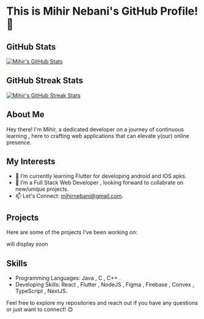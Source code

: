 # This is Mihir Nebani's GitHub Profile! 👋

## GitHub Stats

[![Mihir's GitHub Stats](https://github-readme-stats.vercel.app/api?username=mihir-n25&show_icons=true&theme=tokyonight)](https://github.com/anuraghazra/github-readme-stats)

## GitHub Streak Stats

[![Mihir's GitHub Streak Stats](https://github-readme-streak-stats.herokuapp.com/?user=mihir-n25&theme=cobalt)](https://github.com/DenverCoder1/github-readme-streak-stats)

## About Me

Hey there! I'm Mihir, a dedicated developer on a journey of continuous learning , here to crafting web applications that can elevate y(our) online presence.

## My Interests

- 🌱 I’m currently learning Flutter for developing android and IOS apks.
- 💼 I’m a Full Stack Web Developer , looking forward to collabrate on new/unique projects.
- 📫 Let's Connect: mihirnebani@gmail.com.

## Projects

Here are some of the projects I've been working on:

will display soon

## Skills

- Programming Languages: Java , C , C++ .
- Developing Skills: React , Flutter , NodeJS , Figma , Firebase , Convex , TypeScript , NextJS.

Feel free to explore my repositories and reach out if you have any questions or just want to connect! 😊

